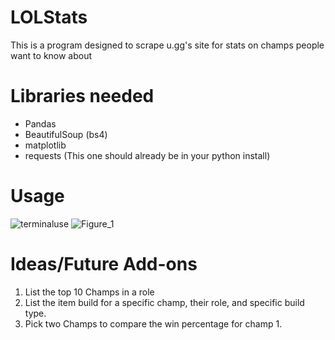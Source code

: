 # LOLStats
This is a program designed to scrape u.gg's site for stats on champs people want to know about

# Libraries needed
- Pandas
- BeautifulSoup (bs4)
- matplotlib
- requests (This one should already be in your python install)

# Usage

![terminaluse](https://github.com/NULL-ONE-HERE/LOLStats/assets/105752057/ead8a909-3459-46d7-86ff-b9799e37597f)
![Figure_1](https://github.com/NULL-ONE-HERE/LOLStats/assets/105752057/f7b8b73b-ad57-48bf-87b4-9c16afe1b133)

# Ideas/Future Add-ons
1. List the top 10 Champs in a role
2. List the item build for a specific champ, their role, and specific build type.
3. Pick two Champs to compare the win percentage for champ 1.
